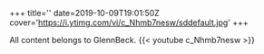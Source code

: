 +++
title=''
date=2019-10-09T19:01:50Z
cover='https://i.ytimg.com/vi/c_Nhmb7nesw/sddefault.jpg'
+++

All content belongs to GlennBeck.
{{< youtube c_Nhmb7nesw >}}
